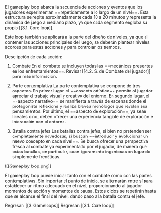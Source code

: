 
El gameplay loop abarca la secuencia de acciones y eventos que los jugadores experimentan ==repetidamente a lo largo de un nivel==. Esta estructura se repite aproximadamente cada 10 a 20 minutos y representa la dinámica de juego a mediano plazo, ya que cada segmento engloba su propio [[3.1. Core loop]].

Este loop también se aplicará a la parte del diseño de niveles, ya que al contener las acciones principales del juego, se deberán plantear niveles acordes para estas acciones y para controlar los tiempos.

Descripción de cada acción:

1. Combate
En el combate se incluyen todas las ==mecánicas presentes en los enfrentamientos==. Revisar [[4.2. S. de Combate del jugador]] para más información.

2. Parte contemplativa
La parte contemplativa se compone de tres aspectos. En primer lugar, el ==aspecto artístico== permite al jugador apreciar el trabajo visual y creativo del entorno. En segundo lugar, el ==aspecto narrativo== se manifiesta a través de escenas donde el protagonista reflexiona y realiza breves monólogos que revelan sus pensamientos. Por último, el ==aspecto de exploración==, ya sean lineales o no, deben ofrecer una experiencia tangible de exploración e interacción con el entorno.

3. Batalla contra jefes
Las batallas contra jefes, si bien no pretenden ser completamente novedosas, sí buscan ==introducir y evolucionar un nuevo concepto en cada nivel==. Se busca ofrecer una perspectiva fresca al combate ya experimentado por el jugador, de manera que estas batallas, en particular, sean ligeramente ingeniosas en lugar de simplemente frenéticas.

![[Gameplay loop.png]]

El gameplay loop puede iniciar tanto con el combate como con las partes contemplativas. Sin importar el punto de inicio, se alternarán entre sí para establecer un ritmo adecuado en el nivel, proporcionando al jugador momentos de acción y momentos de pausa. Estos ciclos se repetirán hasta que se alcance el final del nivel, dando paso a la batalla contra el jefe.


Regresar: [[3. Gameloops]]
Regresar: [[3.1. Core loop]]